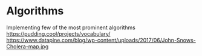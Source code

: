 # Algorithms
Implementing few of the most prominent algorithms
https://pudding.cool/projects/vocabulary/
https://www.datapine.com/blog/wp-content/uploads/2017/06/John-Snows-Cholera-map.jpg
